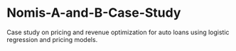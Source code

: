 # Nomis-A-and-B-Case-Study
Case study on pricing and revenue optimization for auto loans using logistic regression and pricing models.
